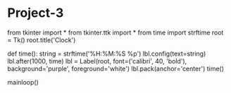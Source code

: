 # Project-3
from tkinter import *
from tkinter.ttk import *
from time import strftime
root = Tk()
root.title('Clock')

def time():
    string = strftime('%H:%M:%S %p')
    lbl.config(text=string)
    lbl.after(1000, time)
lbl = Label(root, font=('calibri', 40, 'bold'),
            background='purple',
            foreground='white')
lbl.pack(anchor='center')
time()

mainloop()
